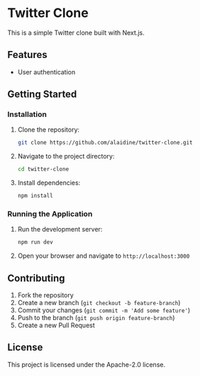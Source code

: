 # Twitter Clone

This is a simple Twitter clone built with Next.js.

## Features

- User authentication

## Getting Started

### Installation

1. Clone the repository:
    ```bash
    git clone https://github.com/alaidine/twitter-clone.git
    ```
2. Navigate to the project directory:
    ```bash
    cd twitter-clone
    ```
3. Install dependencies:
    ```bash
    npm install
    ```

### Running the Application

1. Run the development server:
    ```bash
    npm run dev
    ```
2. Open your browser and navigate to `http://localhost:3000`

## Contributing

1. Fork the repository
2. Create a new branch (`git checkout -b feature-branch`)
3. Commit your changes (`git commit -m 'Add some feature'`)
4. Push to the branch (`git push origin feature-branch`)
5. Create a new Pull Request

## License

This project is licensed under the Apache-2.0 license.
